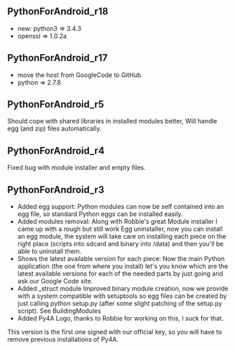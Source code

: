 PythonForAndroid\_r18
---
* new: python3 => 3.4.3
* openssl => 1.0.2a

PythonForAndroid\_r17
---
* move the host from GoogleCode to GitHub
* python => 2.7.8

PythonForAndroid\_r5
---
Should cope with shared libraries in installed modules better,
Will handle egg (and zip) files automatically. 

PythonForAndroid\_r4
---
Fixed bug with module installer and empty files. 

PythonForAndroid\_r3
---
* Added egg support: Python modules can now be self contained into an egg file, so standard Python eggs can be installed easily.
* Added modules removal: Along with Robbie's great Module installer I came up with a rough but
  still work Egg uninstaller, now you can install an egg module, the system will take care on
  installing each piece on the right place (scripts into sdcard and binary into /data) and then
  you'll be able to uninstall them.
* Shows the latest available version for each piece: Now the main Python application (the one
  from where you install) let's you know which are the latest available versions for each of the
  needed parts by just going and ask our Google Code site.
* Added \_struct module
  Improved binary module creation, now we provide with a system compatible with setuptools so
  egg files can be created by just calling python setup.py (after some slight patching of the
  setup.py script). See BuildingModules
* Added Py4A Logo, thanks to Robbie for working on this, I suck for that.

This version is the first one signed with our official key, so you will have to remove previous
installations of Py4A.

<!---
 vi: ft=markdown
 -->

